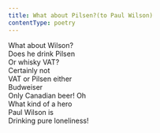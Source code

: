 ```yaml
---
title: What about Pilsen?(to Paul Wilson)
contentType: poetry
---
```


<section>

What about Wilson?  
Does he drink Pilsen  
Or whisky VAT?  
Certainly not  
VAT or Pilsen either  
Budweiser  
Only Canadian beer! Oh  
What kind of a hero  
Paul Wilson is  
Drinking pure loneliness!

</section>

